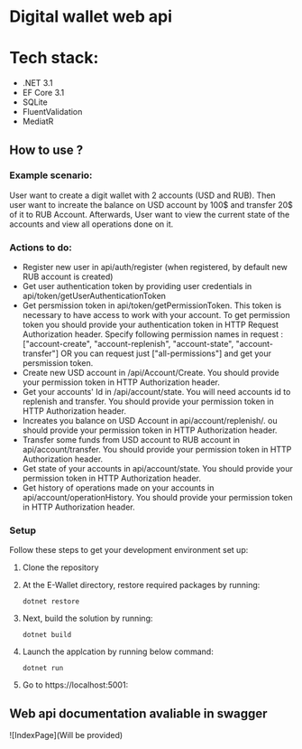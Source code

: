 # Digital wallet web api

# Tech stack: 
- .NET 3.1
- EF Core 3.1
- SQLite
- FluentValidation
- MediatR

## How to use ?
### Example scenario:

User want to create a digit wallet with 2 accounts (USD and RUB). Then user want to increate the balance on USD account by 100$ and transfer 20$ of it to RUB Account. Afterwards, User want to view the current state of the accounts and view all operations done on it.


### Actions to do:
- Register new user in api/auth/register (when registered, by default new RUB account is created)
- Get user authentication token by providing user credentials in api/token/getUserAuthenticationToken
- Get persmission token in api/token/getPermissionToken. 
This token is necessary to have access to work with your account. To get permission token you should provide your authentication token in HTTP Request Authorization header.
Specify following permission names in request : ["account-create", "account-replenish", "account-state", "account-transfer"] OR you can request just ["all-permissions"] and get your persmission token.
- Create new USD account in /api/Account/Create. You should provide your permission token in HTTP Authorization header.
- Get your accounts' Id in /api/account/state. You will need accounts id to replenish and transfer. You should provide your permission token in HTTP Authorization header.
- Increates you balance on USD Account in api/account/replenish/. ou should provide your permission token in HTTP Authorization header.
- Transfer some funds from USD account to RUB account in api/account/transfer. You should provide your permission token in HTTP Authorization header.
- Get state of your accounts in api/account/state. You should provide your permission token in HTTP Authorization header.
- Get history of operations made on your accounts in api/account/operationHistory. You should provide your permission token in HTTP Authorization header.

### Setup
Follow these steps to get your development environment set up:

  1. Clone the repository
  2. At the E-Wallet directory, restore required packages by running:
     ```
     dotnet restore
     ```
  3. Next, build the solution by running:
     ```
     dotnet build
     ```
     
  4. Launch the applcation by running below command:
      ```
      dotnet run
      ```
	 
   5.   Go to https://localhost:5001:

## Web api documentation avaliable in swagger

![IndexPage](Will be provided)